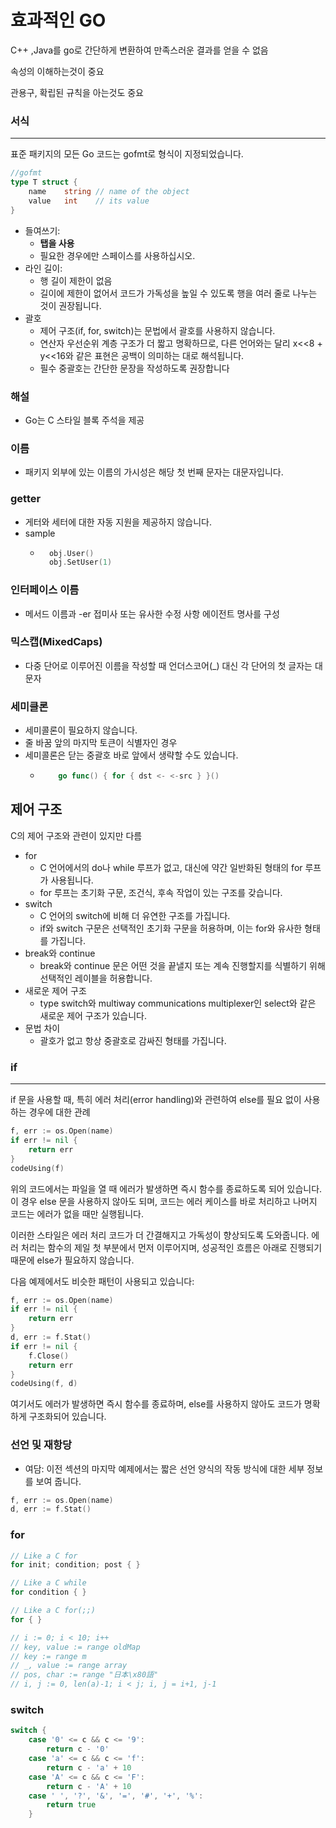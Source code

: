 # 효과적인 GO

C++ ,Java를 go로 간단하게 변환하여 만족스러운 결과를 얻을 수 없음 

속성의 이해하는것이 중요

관용구, 확립된 규칙을 아는것도 중요 

### 서식
---
표준 패키지의 모든 Go 코드는 gofmt로 형식이 지정되었습니다. 
```go
//gofmt
type T struct {
    name    string // name of the object
    value   int    // its value
}
```
- 들여쓰기: 
    - **탭을 사용** 
    - 필요한 경우에만 스페이스를 사용하십시오.
- 라인 길이:
    - 행 길이 제한이 없음
    - 길이에 제한이 없어서 코드가 가독성을 높일 수 있도록 행을 여러 줄로 나누는 것이 권장됩니다.
- 괄호
    - 제어 구조(if, for, switch)는 문법에서 괄호를 사용하지 않습니다. 
    - 연산자 우선순위 계층 구조가 더 짧고 명확하므로, 다른 언어와는 달리 x<<8 + y<<16와 같은 표현은 공백이 의미하는 대로 해석됩니다.
    - 필수 중괄호는 간단한 문장을 작성하도록 권장합니다

### 해설 
- Go는 C 스타일 블록 주석을 제공
### 이름 
- 패키지 외부에 있는 이름의 가시성은 해당 첫 번째 문자는 대문자입니다. 
### getter 
- 게터와 세터에 대한 자동 지원을 제공하지 않습니다. 
- sample 
    - ```go
        obj.User()
        obj.SetUser(1)
      ```
### 인터페이스 이름 
- 메서드 이름과 -er 접미사 또는 유사한 수정 사항 에이전트 명사를 구성
### 믹스캡(MixedCaps)
- 다중 단어로 이루어진 이름을 작성할 때 언더스코어(_) 대신 각 단어의 첫 글자는 대문자
### 세미클론 
- 세미콜론이 필요하지 않습니다. 
- 줄 바꿈 앞의 마지막 토큰이 식별자인 경우
- 세미콜론은 닫는 중괄호 바로 앞에서 생략할 수도 있습니다. 
    - ```go 
          go func() { for { dst <- <-src } }()
      ```
## 제어 구조
C의 제어 구조와 관련이 있지만 다름

- for
    - C 언어에서의 do나 while 루프가 없고, 대신에 약간 일반화된 형태의 for 루프가 사용됩니다.
    - for 루프는 초기화 구문, 조건식, 후속 작업이 있는 구조를 갖습니다.
- switch 
    - C 언어의 switch에 비해 더 유연한 구조를 가집니다.
    - if와 switch 구문은 선택적인 초기화 구문을 허용하며, 이는 for와 유사한 형태를 가집니다.
- break와 continue
    - break와 continue 문은 어떤 것을 끝낼지 또는 계속 진행할지를 식별하기 위해 선택적인 레이블을 허용합니다.
- 새로운 제어 구조
    - type switch와 multiway communications multiplexer인 select와 같은 새로운 제어 구조가 있습니다.
- 문법 차이
    - 괄호가 없고 항상 중괄호로 감싸진 형태를 가집니다.

### if
---
if 문을 사용할 때, 특히 에러 처리(error handling)와 관련하여 else를 필요 없이 사용하는 경우에 대한 관례

```go
f, err := os.Open(name)
if err != nil {
    return err
}
codeUsing(f)
```
위의 코드에서는 파일을 열 때 에러가 발생하면 즉시 함수를 종료하도록 되어 있습니다. 이 경우 else 문을 사용하지 않아도 되며, 코드는 에러 케이스를 바로 처리하고 나머지 코드는 에러가 없을 때만 실행됩니다.

이러한 스타일은 에러 처리 코드가 더 간결해지고 가독성이 향상되도록 도와줍니다. 에러 처리는 함수의 제일 첫 부분에서 먼저 이루어지며, 성공적인 흐름은 아래로 진행되기 때문에 else가 필요하지 않습니다.

다음 예제에서도 비슷한 패턴이 사용되고 있습니다:
```go
f, err := os.Open(name)
if err != nil {
    return err
}
d, err := f.Stat()
if err != nil {
    f.Close()
    return err
}
codeUsing(f, d)

```
여기서도 에러가 발생하면 즉시 함수를 종료하며, else를 사용하지 않아도 코드가 명확하게 구조화되어 있습니다.

### 선언 및 재항당 
- 여담: 이전 섹션의 마지막 예제에서는 짧은 선언 양식의 작동 방식에 대한 세부 정보를 보여 줍니다.
```go
f, err := os.Open(name)
d, err := f.Stat()
```

### for 
```go
// Like a C for
for init; condition; post { }

// Like a C while
for condition { } 

// Like a C for(;;)
for { }

// i := 0; i < 10; i++ 
// key, value := range oldMap
// key := range m
// _, value := range array
// pos, char := range "日本\x80語" 
// i, j := 0, len(a)-1; i < j; i, j = i+1, j-1

```

### switch
```go
switch {
    case '0' <= c && c <= '9':
        return c - '0'
    case 'a' <= c && c <= 'f':
        return c - 'a' + 10
    case 'A' <= c && c <= 'F':
        return c - 'A' + 10
    case ' ', '?', '&', '=', '#', '+', '%':
        return true
    }
```

